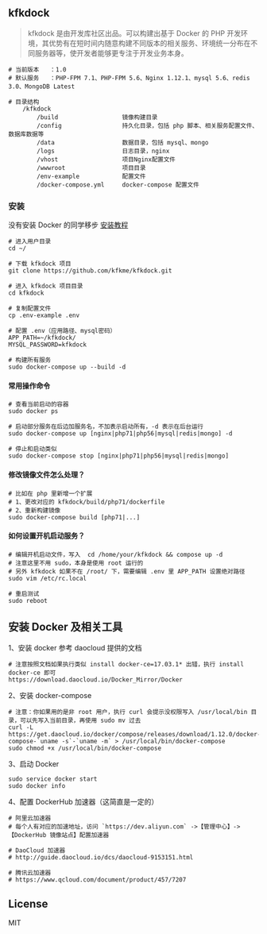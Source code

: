 ## kfkdock

> kfkdock 是由开发库社区出品。可以构建出基于 Docker 的 PHP 开发环境，其优势有在短时间内随意构建不同版本的相关服务、环境统一分布在不同服务器等，使开发者能够更专注于开发业务本身。

    # 当前版本   ：1.0
    # 默认服务   ：PHP-FPM 7.1、PHP-FPM 5.6、Nginx 1.12.1、mysql 5.6、redis 3.0、MongoDB Latest
    
    # 目录结构
        /kfkdock
            /build                  镜像构建目录
            /config                 持久化目录，包括 php 脚本、相关服务配置文件、数据库数据等
            /data                   数据目录，包括 mysql、mongo
            /logs                   日志目录，nginx
            /vhost                  项目Nginx配置文件
            /wwwroot                项目目录
            /env-example            配置文件
            /docker-compose.yml     docker-compose 配置文件

### 安装

没有安装 Docker 的同学移步 [安装教程](https://github.com/kfkme/kfkdock#安装-docker-及相关工具)

```
# 进入用户目录
cd ~/

# 下载 kfkdock 项目
git clone https://github.com/kfkme/kfkdock.git

# 进入 kfkdock 项目目录
cd kfkdock

# 复制配置文件
cp .env-example .env

# 配置 .env（应用路径、mysql密码）
APP_PATH=~/kfkdock/
MYSQL_PASSWORD=kfkdock

# 构建所有服务
sudo docker-compose up --build -d
```


#### 常用操作命令
```
# 查看当前启动的容器
sudo docker ps

# 启动部分服务在后边加服务名，不加表示启动所有，-d 表示在后台运行
sudo docker-compose up [nginx|php71|php56|mysql|redis|mongo] -d

# 停止和启动类似
sudo docker-compose stop [nginx|php71|php56|mysql|redis|mongo]
```
#### 修改镜像文件怎么处理？
    
    # 比如在 php 里新增一个扩展
    # 1、更改对应的 kfkdock/build/php71/dockerfile
    # 2、重新构建镜像
    sudo docker-compose build [php71|...]

#### 如何设置开机启动服务？

    # 编辑开机启动文件，写入  cd /home/your/kfkdock && compose up -d
    # 注意这里不用 sudo，本身是使用 root 运行的
    # 另外 kfkdock 如果不在 /root/ 下，需要编辑 .env 里 APP_PATH 设置绝对路径
    sudo vim /etc/rc.local

    # 重启测试
    sudo reboot

## 安装 Docker 及相关工具

1、安装 docker 参考 daocloud 提供的文档
    
    # 注意按照文档如果执行类似 install docker-ce=17.03.1* 出错，执行 install docker-ce 即可
    https://download.daocloud.io/Docker_Mirror/Docker

2、安装 docker-compose
    
    # 注意：你如果用的是非 root 用户，执行 curl 会提示没权限写入 /usr/local/bin 目录，可以先写入当前目录，再使用 sudo mv 过去
    curl -L https://get.daocloud.io/docker/compose/releases/download/1.12.0/docker-compose-`uname -s`-`uname -m` > /usr/local/bin/docker-compose
    sudo chmod +x /usr/local/bin/docker-compose

3、启动 Docker

    sudo service docker start
    sudo docker info    

4、配置 DockerHub 加速器（这简直是一定的）

    # 阿里云加速器
    # 每个人有对应的加速地址，访问 `https://dev.aliyun.com` ->【管理中心】-> 【DockerHub 镜像站点】配置加速器

    # DaoCloud 加速器
    # http://guide.daocloud.io/dcs/daocloud-9153151.html

    # 腾讯云加速器
    # https://www.qcloud.com/document/product/457/7207

## License
MIT
